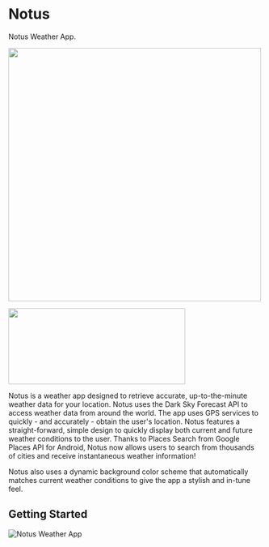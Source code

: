 # Notus
Notus Weather App.

<a href="https://github.com/shadi-hammad/Notus"><img src="https://i.imgur.com/Wy4mklb.png?1" width="500" height="500"></a>

<a href="https://play.google.com/store/apps/details?id=com.shadihammad.stormy"><img src="https://i.imgur.com/rvD32OV.png" width="350" height="150"></a>




Notus is a weather app designed to retrieve accurate, up-to-the-minute weather data for your location. Notus uses the Dark Sky Forecast API to access weather data from around the world. The app uses GPS services to quickly - and accurately - obtain the user's location. Notus features a straight-forward, simple design to quickly display both current and future weather conditions to the user. Thanks to Places Search from Google Places API for Android, Notus now allows users to search from thousands of cities and receive instantaneous weather information! 

Notus also uses a dynamic background color scheme that automatically matches current weather conditions to give the app a stylish and in-tune feel.


## Getting Started

![Notus Weather App](https://i.imgur.com/IT63U44.png)
